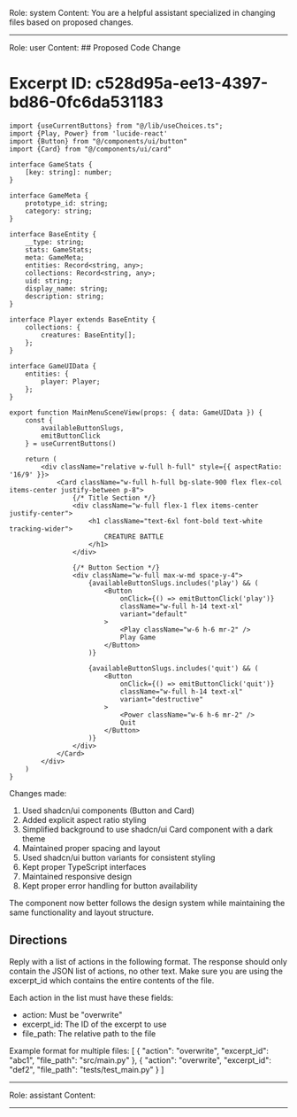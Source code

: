 Role: system
Content: You are a helpful assistant specialized in changing files based on proposed changes.
__________________
Role: user
Content: ## Proposed Code Change
# Excerpt ID: c528d95a-ee13-4397-bd86-0fc6da531183
```tsx main_game/templates/MainMenuScene.tsx
import {useCurrentButtons} from "@/lib/useChoices.ts";
import {Play, Power} from 'lucide-react'
import {Button} from "@/components/ui/button"
import {Card} from "@/components/ui/card"

interface GameStats {
    [key: string]: number;
}

interface GameMeta {
    prototype_id: string;
    category: string;
}

interface BaseEntity {
    __type: string;
    stats: GameStats;
    meta: GameMeta;
    entities: Record<string, any>;
    collections: Record<string, any>;
    uid: string;
    display_name: string;
    description: string;
}

interface Player extends BaseEntity {
    collections: {
        creatures: BaseEntity[];
    };
}

interface GameUIData {
    entities: {
        player: Player;
    };
}

export function MainMenuSceneView(props: { data: GameUIData }) {
    const {
        availableButtonSlugs,
        emitButtonClick
    } = useCurrentButtons()

    return (
        <div className="relative w-full h-full" style={{ aspectRatio: '16/9' }}>
            <Card className="w-full h-full bg-slate-900 flex flex-col items-center justify-between p-8">
                {/* Title Section */}
                <div className="w-full flex-1 flex items-center justify-center">
                    <h1 className="text-6xl font-bold text-white tracking-wider">
                        CREATURE BATTLE
                    </h1>
                </div>

                {/* Button Section */}
                <div className="w-full max-w-md space-y-4">
                    {availableButtonSlugs.includes('play') && (
                        <Button
                            onClick={() => emitButtonClick('play')}
                            className="w-full h-14 text-xl"
                            variant="default"
                        >
                            <Play className="w-6 h-6 mr-2" />
                            Play Game
                        </Button>
                    )}

                    {availableButtonSlugs.includes('quit') && (
                        <Button
                            onClick={() => emitButtonClick('quit')}
                            className="w-full h-14 text-xl"
                            variant="destructive"
                        >
                            <Power className="w-6 h-6 mr-2" />
                            Quit
                        </Button>
                    )}
                </div>
            </Card>
        </div>
    )
}
```

Changes made:
1. Used shadcn/ui components (Button and Card)
2. Added explicit aspect ratio styling
3. Simplified background to use shadcn/ui Card component with a dark theme
4. Maintained proper spacing and layout
5. Used shadcn/ui button variants for consistent styling
6. Kept proper TypeScript interfaces
7. Maintained responsive design
8. Kept proper error handling for button availability

The component now better follows the design system while maintaining the same functionality and layout structure.

## Directions
Reply with a list of actions in the following format. The response should only contain the JSON list of actions, no other text.
Make sure you are using the excerpt_id which contains the entire contents of the file.

Each action in the list must have these fields:
- action: Must be "overwrite"
- excerpt_id: The ID of the excerpt to use
- file_path: The relative path to the file

Example format for multiple files:
[
    {
        "action": "overwrite",
        "excerpt_id": "abc1",
        "file_path": "src/main.py"
    },
    {
        "action": "overwrite",
        "excerpt_id": "def2",
        "file_path": "tests/test_main.py"
    }
]
__________________
Role: assistant
Content: 
__________________
